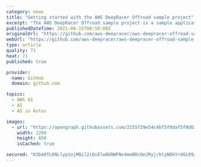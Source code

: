 ```yaml
---
category: news
title: "Getting started with the AWS DeepRacer Offroad sample project"
excerpt: "The AWS DeepRacer Offroad sample project is a sample application built on top of the existing AWS DeepRacer application that adds additional capability to the AWS DeepRacer device to autonomously navigate through a path of QR codes by decoding the ..."
publishedDateTime: 2021-08-15T00:50:00Z
originalUrl: "https://github.com/aws-deepracer/aws-deepracer-offroad-sample-project/blob/main/getting-started.md"
webUrl: "https://github.com/aws-deepracer/aws-deepracer-offroad-sample-project/blob/main/getting-started.md"
type: article
quality: 71
heat: 71
published: true

provider:
  name: GitHub
  domain: github.com

topics:
  - AWS AI
  - AI
  - AI in Autos

images:
  - url: "https://opengraph.githubassets.com/2155729e54c4bf5f0daf5f0d6135b373bf5b9f812118fc22c12c966f51502308/aws-deepracer/aws-deepracer-offroad-sample-project"
    width: 1200
    height: 600
    isCached: true

secured: "K3b40TLKNLlyp1ojMQil2i0iElw8GNWFNv4moBRcQeJRyj/ktyNDkYrdGL09/T3rR5u4MPoUGwuchXYNYkwgRA+GF5P4cBKdM21uFqt4EbMJrXNL2TSKRhOeIF7DOa8Sw2yDQjx5IYUsDRAICSwoNyC2brRIrobeT1SYVx4XBX+7HZa5XHeBjYXuPWoDIjO/vbVfMDtDD/e2NpZ4WoMQ8KqrTOQgJ2XM3YHBbKOCd2PHIh2nZf8VLq684irYd/rmH08ALruqhAlVzMINp8d+EBQIOzN9A7sHDyKgOdrJwc12eKJfGczdPDleFYrrDk1KLYZJyqg1DSZe2JZP9dllnIXEKONNXPzfAVAzdi2GCw4=;WLEBRBQ2zoAE0uewzrIkJQ=="
---
```


